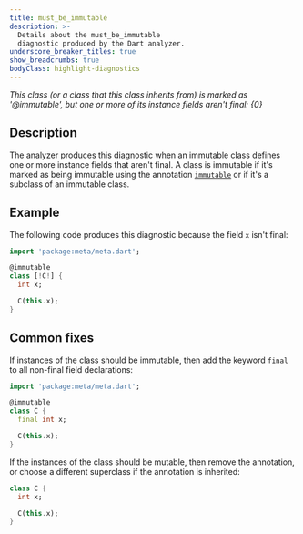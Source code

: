 ```yaml
---
title: must_be_immutable
description: >-
  Details about the must_be_immutable
  diagnostic produced by the Dart analyzer.
underscore_breaker_titles: true
show_breadcrumbs: true
bodyClass: highlight-diagnostics
---
```


_This class (or a class that this class inherits from) is marked as
'@immutable', but one or more of its instance fields aren't final: {0}_

## Description

The analyzer produces this diagnostic when an immutable class defines one
or more instance fields that aren't final. A class is immutable if it's
marked as being immutable using the annotation
[`immutable`][meta-immutable] or if it's a subclass of an immutable class.

## Example

The following code produces this diagnostic because the field `x` isn't
final:

```dart
import 'package:meta/meta.dart';

@immutable
class [!C!] {
  int x;

  C(this.x);
}
```

## Common fixes

If instances of the class should be immutable, then add the keyword `final`
to all non-final field declarations:

```dart
import 'package:meta/meta.dart';

@immutable
class C {
  final int x;

  C(this.x);
}
```

If the instances of the class should be mutable, then remove the
annotation, or choose a different superclass if the annotation is
inherited:

```dart
class C {
  int x;

  C(this.x);
}
```

[meta-immutable]: https://pub.dev/documentation/meta/latest/meta/immutable-constant.html
